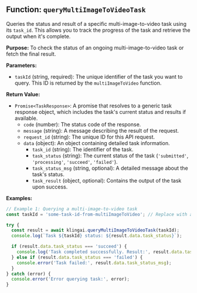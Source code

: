 ## Function: `queryMultiImageToVideoTask`

Queries the status and result of a specific multi-image-to-video task using its `task_id`. This allows you to track the progress of the task and retrieve the output when it's complete.

**Purpose:**
To check the status of an ongoing multi-image-to-video task or fetch the final result.

**Parameters:**

- `taskId` (string, required): The unique identifier of the task you want to query. This ID is returned by the `multiImageToVideo` function.

**Return Value:**

- `Promise<TaskResponse>`: A promise that resolves to a generic task response object, which includes the task's current status and results if available.
  - `code` (number): The status code of the response.
  - `message` (string): A message describing the result of the request.
  - `request_id` (string): The unique ID for this API request.
  - `data` (object): An object containing detailed task information.
    - `task_id` (string): The identifier of the task.
    - `task_status` (string): The current status of the task (`'submitted'`, `'processing'`, `'succeed'`, `'failed'`).
    - `task_status_msg` (string, optional): A detailed message about the task's status.
    - `task_result` (object, optional): Contains the output of the task upon success.

**Examples:**

```typescript
// Example 1: Querying a multi-image-to-video task
const taskId = 'some-task-id-from-multiImageToVideo'; // Replace with a real task ID

try {
  const result = await klingai.queryMultiImageToVideoTask(taskId);
  console.log(`Task ${taskId} status: ${result.data.task_status}`);

  if (result.data.task_status === 'succeed') {
    console.log('Task completed successfully. Result:', result.data.task_result);
  } else if (result.data.task_status === 'failed') {
    console.error('Task failed:', result.data.task_status_msg);
  }
} catch (error) {
  console.error('Error querying task:', error);
}
```